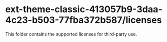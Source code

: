 # ext-theme-classic-413057b9-3daa-4c23-b503-77fba372b587/licenses

This folder contains the supported licenses for third-party use.
